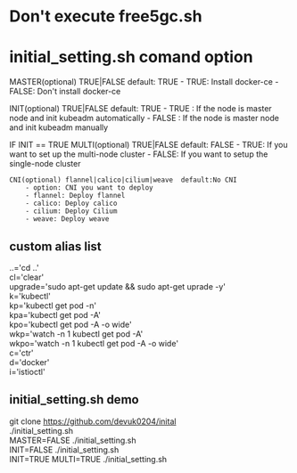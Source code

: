 # Don't execute free5gc.sh

# initial_setting.sh comand option
MASTER(optional) TRUE|FALSE  default: TRUE
    - TRUE: Install docker-ce
    - FALSE: Don't install docker-ce

INIT(optional) TRUE|FALSE  default: TRUE
    - TRUE : If the node is master node and init kubeadm automatically
    - FALSE : If the node is master node and init kubeadm manually

IF INIT == TRUE
    MULTI(optional) TRUE|FALSE  default: FALSE
        - TRUE: If you want to set up the multi-node cluster
        - FALSE: If you want to setup the single-node cluster

    CNI(optional) flannel|calico|cilium|weave  default:No CNI
        - option: CNI you want to deploy
        - flannel: Deploy flannel
        - calico: Deploy calico
        - cilium: Deploy Cilium
        - weave: Deploy weave


## custom alias list
..='cd ..'   
cl='clear'   
upgrade='sudo apt-get update && sudo apt-get uprade -y'   
k='kubectl'   
kp='kubectl get pod -n'   
kpa='kubectl get pod -A'   
kpo='kubectl get pod -A -o wide'   
wkp='watch -n 1 kubectl get pod -A'   
wkpo='watch -n 1 kubectl get pod -A -o wide'   
c='ctr'   
d='docker'   
i='istioctl'   


## initial_setting.sh demo
git clone https://github.com/devuk0204/inital   
./initial_setting.sh   
MASTER=FALSE ./initial_setting.sh   
INIT=FALSE ./initial_setting.sh    
INIT=TRUE MULTI=TRUE ./initial_setting.sh